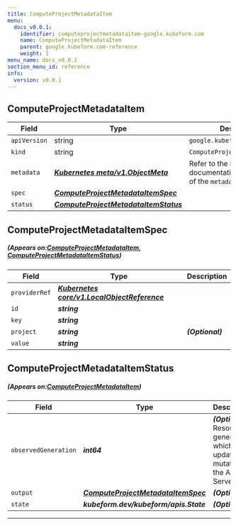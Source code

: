```yaml
---
title: ComputeProjectMetadataItem
menu:
  docs_v0.0.1:
    identifier: computeprojectmetadataitem-google.kubeform.com
    name: ComputeProjectMetadataItem
    parent: google.kubeform.com-reference
    weight: 1
menu_name: docs_v0.0.1
section_menu_id: reference
info:
  version: v0.0.1
---
```


## ComputeProjectMetadataItem
| Field | Type | Description |
| ------ | ----- | ----------- |
| `apiVersion` | string | `google.kubeform.com/v1alpha1` |
|    `kind` | string | `ComputeProjectMetadataItem` |
| `metadata` | ***[Kubernetes meta/v1.ObjectMeta](https://kubernetes.io/docs/reference/generated/kubernetes-api/v1.13/#objectmeta-v1-meta)***|Refer to the Kubernetes API documentation for the fields of the `metadata` field.|
| `spec` | ***[ComputeProjectMetadataItemSpec](#ComputeProjectMetadataItemSpec)***||
| `status` | ***[ComputeProjectMetadataItemStatus](#ComputeProjectMetadataItemStatus)***||
## ComputeProjectMetadataItemSpec
##### (Appears on:[ComputeProjectMetadataItem](#ComputeProjectMetadataItem), [ComputeProjectMetadataItemStatus](#ComputeProjectMetadataItemStatus))
| Field | Type | Description |
| ------ | ----- | ----------- |
| `providerRef` | ***[Kubernetes core/v1.LocalObjectReference](https://kubernetes.io/docs/reference/generated/kubernetes-api/v1.13/#localobjectreference-v1-core)***||
| `id` | ***string***||
| `key` | ***string***||
| `project` | ***string***| ***(Optional)*** |
| `value` | ***string***||
## ComputeProjectMetadataItemStatus
##### (Appears on:[ComputeProjectMetadataItem](#ComputeProjectMetadataItem))
| Field | Type | Description |
| ------ | ----- | ----------- |
| `observedGeneration` | ***int64***| ***(Optional)*** Resource generation, which is updated on mutation by the API Server.|
| `output` | ***[ComputeProjectMetadataItemSpec](#ComputeProjectMetadataItemSpec)***| ***(Optional)*** |
| `state` | ***kubeform.dev/kubeform/apis.State***| ***(Optional)*** |
---
